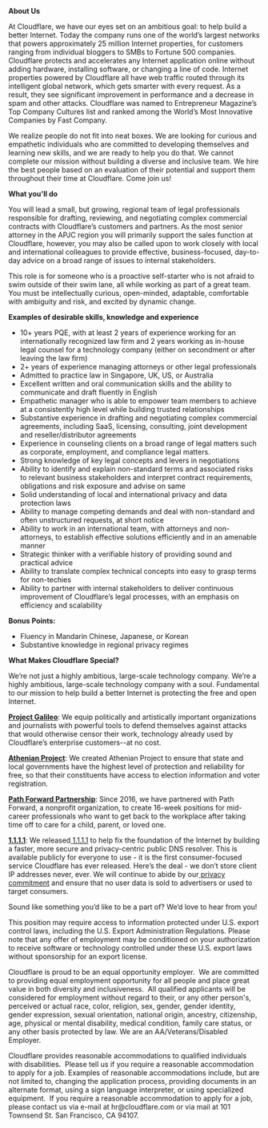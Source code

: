 <div class="content-intro">
	<div><strong>About Us</strong></div>
	<div>
		<p><span style="font-weight: 400;">At Cloudflare, we have our eyes set on an ambitious goal: to help build a better Internet. Today the company runs one of the world’s largest networks that powers approximately 25 million Internet properties, for customers ranging from individual bloggers to SMBs to Fortune 500 companies. Cloudflare protects and accelerates any Internet application online without adding hardware, installing software, or changing a line of code. Internet properties powered by Cloudflare all have web traffic routed through its intelligent global network, which gets smarter with every request. As a result, they see significant improvement in performance and a decrease in spam and other attacks. Cloudflare was named to Entrepreneur Magazine’s Top Company Cultures list and ranked among the World’s Most Innovative Companies by Fast Company.</span><span style="font-weight: 400;">&nbsp;</span></p>
		<p><span style="font-weight: 400;">We realize people do not fit into neat boxes. We are looking for curious and empathetic individuals who are committed to developing themselves and learning new skills, and we are ready to help you do that. We cannot complete our mission without building a diverse and inclusive team. We hire the best people based on an evaluation of their potential and support them throughout their time at Cloudflare. Come join us!&nbsp;</span></p>
	</div>
</div>
<p><strong>What you'll do</strong></p>
<p><span style="font-weight: 400;">You will lead a small, but growing, regional team of legal professionals responsible for drafting, reviewing, and negotiating complex commercial contracts with Cloudflare’s customers and partners.</span><strong> </strong><span style="font-weight: 400;">As the most senior attorney in the APJC region you will primarily support the sales function at Cloudflare, however, you may also be called upon to work closely with local and international colleagues to provide effective, business-focused, day-to-day advice on a broad range of issues to internal stakeholders.&nbsp;&nbsp;&nbsp;</span></p>
<p><span style="font-weight: 400;">This role is for someone who is a proactive self-starter who is not afraid to swim outside of their swim lane, all while working as part of a great team. You must be intellectually curious, open-minded, adaptable, comfortable with ambiguity and risk, and excited by dynamic change.&nbsp;&nbsp;</span></p>
<p><strong>Examples of desirable skills, knowledge and experience</strong></p>
<ul>
	<li style="font-weight: 400;"><span style="font-weight: 400;">10+ years PQE, with at least 2 years of experience working for an internationally recognized law firm and 2 years working as in-house legal counsel for a technology company (either on secondment or after leaving the law firm)</span></li>
	<li style="font-weight: 400;"><span style="font-weight: 400;">2+ years of experience managing attorneys or other legal professionals&nbsp;</span></li>
	<li style="font-weight: 400;"><span style="font-weight: 400;">Admitted to practice law in Singapore, UK, US, or Australia&nbsp;</span></li>
	<li style="font-weight: 400;"><span style="font-weight: 400;">Excellent written and oral communication skills and the ability to communicate and draft fluently in English&nbsp;</span></li>
	<li style="font-weight: 400;"><span style="font-weight: 400;">Empathetic manager who is able to empower team members to achieve at a consistently high level while building trusted relationships</span></li>
	<li style="font-weight: 400;"><span style="font-weight: 400;">Substantive experience in drafting and negotiating complex commercial agreements, including SaaS, licensing, consulting, joint development and reseller/distributor agreements</span></li>
	<li style="font-weight: 400;"><span style="font-weight: 400;">Experience in counseling clients on a broad range of legal matters such as corporate, employment, and compliance legal matters.&nbsp;</span></li>
	<li style="font-weight: 400;"><span style="font-weight: 400;">Strong knowledge of key legal concepts and levers in negotiations</span></li>
	<li style="font-weight: 400;"><span style="font-weight: 400;">Ability to identify and explain non-standard terms and associated risks to relevant business stakeholders and interpret contract requirements, obligations and risk exposure and advise on same</span></li>
	<li style="font-weight: 400;"><span style="font-weight: 400;">Solid understanding of local and international privacy and data protection laws&nbsp;</span></li>
	<li style="font-weight: 400;"><span style="font-weight: 400;">Ability to manage competing demands and deal with non-standard and often unstructured requests, at short notice</span></li>
	<li style="font-weight: 400;"><span style="font-weight: 400;">Ability to work in an international team, with attorneys and non-attorneys, to establish effective solutions efficiently and in an amenable manner</span></li>
	<li style="font-weight: 400;"><span style="font-weight: 400;">Strategic thinker with a verifiable history of providing sound and practical advice</span></li>
	<li style="font-weight: 400;"><span style="font-weight: 400;">Ability to translate complex technical concepts into easy to grasp terms for non-techies</span></li>
	<li style="font-weight: 400;"><span style="font-weight: 400;">Ability to partner with internal stakeholders to deliver continuous improvement of Cloudflare’s legal processes, with an emphasis on efficiency and scalability</span></li>
</ul>
<p><strong>Bonus Points:&nbsp; </strong><span style="font-weight: 400;">&nbsp;&nbsp;&nbsp;&nbsp;&nbsp;&nbsp;&nbsp;&nbsp;&nbsp;&nbsp;&nbsp;&nbsp;&nbsp;&nbsp;&nbsp;&nbsp;&nbsp;&nbsp;&nbsp;&nbsp;&nbsp;&nbsp;</span></p>
<ul>
	<li style="font-weight: 400;"><span style="font-weight: 400;">Fluency in Mandarin Chinese, Japanese, or Korean</span></li>
	<li style="font-weight: 400;"><span style="font-weight: 400;">Substantive knowledge in regional privacy regimes</span></li>
</ul>
<div class="content-conclusion">
	<p><strong>What Makes Cloudflare Special?</strong></p>
	<p><span style="font-weight: 400;">We’re not just a highly ambitious, large-scale technology company. We’re a highly ambitious, large-scale technology company with a soul. Fundamental to our mission to help build a better Internet is protecting the free and open Internet.</span></p>
	<p><a href="https://blog.cloudflare.com/protecting-free-expression-online/"><strong>Project Galileo</strong></a><span style="font-weight: 400;">: We equip politically and artistically important organizations and journalists with powerful tools to defend themselves against attacks that would otherwise censor their work, technology already used by Cloudflare’s enterprise customers--at no cost.</span></p>
	<p><strong><a href="https://www.cloudflare.com/athenian/">Athenian Project</a></strong><span style="font-weight: 400;">: We created Athenian Project to ensure that state and local governments have the highest level of protection and reliability for free, so that their constituents have access to election information and voter registration.</span></p>
	<p><a href="https://blog.cloudflare.com/tag/path-forward/"><strong>Path Forward Partnership</strong></a><span style="font-weight: 400;">: Since 2016, we have partnered with Path Forward, a nonprofit organization, to create 16-week positions for mid-career professionals who want to get back to the workplace after taking time off to care for a child, parent, or loved one.</span></p>
	<p><a href="https://1.1.1.1/"><strong>1.1.1.1</strong></a><span style="font-weight: 400;">: We released</span><a href="https://1.1.1.1/"> <span style="font-weight: 400;">1.1.1.1</span></a><span style="font-weight: 400;"> to help fix the foundation of the Internet by building a faster, more secure and privacy-centric public DNS resolver. This is available publicly for everyone to use - it is the first consumer-focused service Cloudflare has ever released. Here’s the deal - we don’t store client IP addresses never, ever. We will continue to abide by our</span><a href="https://developers.cloudflare.com/1.1.1.1/privacy/public-dns-resolver"> privacy commitment</a><span style="font-weight: 400;"> and ensure that no user data is sold to advertisers or used to target consumers.</span></p>
	<p><span style="font-weight: 400;">Sound like something you’d like to be a part of? We’d love to hear from you!</span></p>
	<p><span style="font-weight: 400;">This position may require access to information protected under U.S. export control laws, including the U.S. Export Administration Regulations. Please note that any offer of employment may be conditioned on your authorization to receive software or technology controlled under these U.S. export laws without sponsorship for an export license.</span></p>
	<p><span style="font-weight: 400;">Cloudflare is proud to be an equal opportunity employer. &nbsp;We are committed to providing equal employment opportunity for all people and place great value in both diversity and inclusiveness. &nbsp;All qualified applicants will be considered for employment without regard to their, or any other person's, perceived or actual</span> <span style="font-weight: 400;">race, color, religion, sex, gender, gender identity, gender expression, sexual orientation, national origin, ancestry, citizenship, age, physical or mental disability, medical condition, family care status, or any other basis protected by law. </span><span style="font-weight: 400;">We are an AA/Veterans/Disabled Employer.</span></p>
	<p><span style="font-weight: 400;">Cloudflare provides reasonable accommodations to qualified individuals with disabilities. &nbsp;Please tell us if you require a reasonable accommodation to apply for a job. Examples of reasonable accommodations include, but are not limited to, changing the application process, providing documents in an alternate format, using a sign language interpreter, or using specialized equipment. &nbsp;If you require a reasonable accommodation to apply for a job, please contact us via e-mail at </span><span style="font-weight: 400;">hr@cloudflare.com</span><span style="font-weight: 400;"> or via mail at 101 Townsend St. San Francisco, CA 94107.</span></p>
</div>